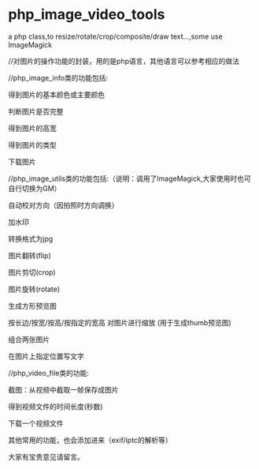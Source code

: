 # php_image_video_tools

a php class,to resize/rotate/crop/composite/draw text...,some use ImageMagick

//对图片的操作功能的封装，用的是php语言，其他语言可以参考相应的做法

//php_image_info类的功能包括:

  得到图片的基本颜色或主要颜色

  判断图片是否完整

  得到图片的高宽
  
  得到图片的类型
  
  下载图片
  
 //php_image_utils类的功能包括:（说明：调用了ImageMagick,大家使用时也可自行切换为GM）
 
  自动校对方向（因拍照时方向调换）
  
  加水印
  
  转换格式为jpg
  
  图片翻转(flip)
  
  图片剪切(crop)
  
  图片旋转(rotate)
  
  生成方形预览图
  
  按长边/按宽/按高/按指定的宽高 对图片进行缩放
  (用于生成thumb预览图)
  
  组合两张图片
  
  在图片上指定位置写文字

//php_video_file类的功能:

  截图：从视频中截取一帧保存成图片

  得到视频文件的时间长度(秒数)
  
  下载一个视频文件
 





其他常用的功能，也会添加进来（exif/iptc的解析等）

大家有宝贵意见请留言。
